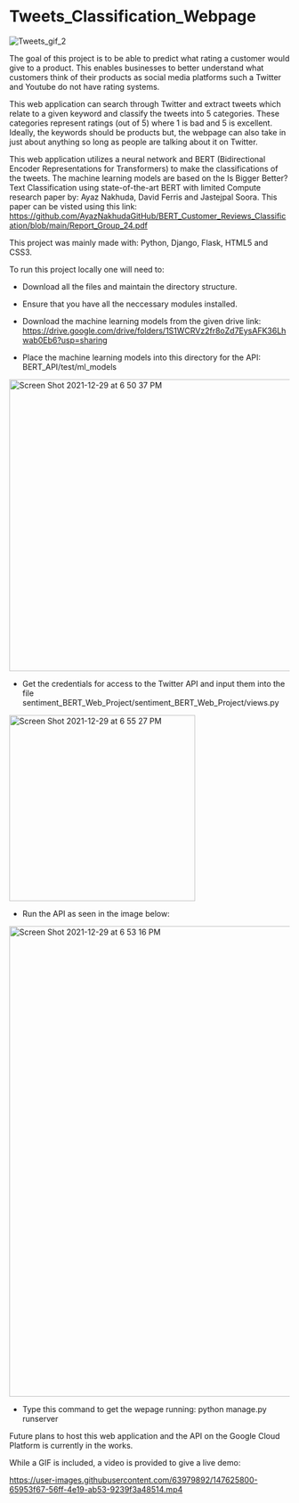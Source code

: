 # Tweets_Classification_Webpage




![Tweets_gif_2](https://user-images.githubusercontent.com/63979892/147628203-5e20c9a9-8f8d-4aaa-8615-44fab5040f55.gif)



The goal of this project is to be able to predict what rating a customer would give to a product. This enables businesses to better understand what customers think of their products as social media platforms such a Twitter and Youtube do not have rating systems.

This web application can search through Twitter and extract tweets which relate to a given keyword and classify the tweets into 5 categories. These categories represent ratings (out of 5) where 1 is bad and 5 is excellent. Ideally, the keywords should be products but, the webpage can also take in just about anything so long as people are talking about it on Twitter.  

This web application utilizes a neural network and BERT (Bidirectional Encoder Representations for Transformers) to make the classifications of the tweets. The machine learning models are based on the Is Bigger Better? Text Classification using state-of-the-art BERT with limited Compute research paper by: Ayaz Nakhuda, David Ferris and Jastejpal Soora. This paper can be visted using this link: https://github.com/AyazNakhudaGitHub/BERT_Customer_Reviews_Classification/blob/main/Report_Group_24.pdf

This project was mainly made with: Python, Django, Flask, HTML5 and CSS3.

To run this project locally one will need to:

- Download all the files and maintain the directory structure.

- Ensure that you have all the neccessary modules installed.

- Download the machine learning models from the given drive link: https://drive.google.com/drive/folders/1S1WCRVz2fr8oZd7EysAFK36Lhwab0Eb6?usp=sharing

- Place the machine learning models into this directory for the API: BERT_API/test/ml_models 

<img width="524" alt="Screen Shot 2021-12-29 at 6 50 37 PM" src="https://user-images.githubusercontent.com/63979892/147711287-2cc55f94-f336-44e3-a92a-8b0c118af719.png">


- Get the credentials for access to the Twitter API and input them into the file sentiment_BERT_Web_Project/sentiment_BERT_Web_Project/views.py

<img width="334" alt="Screen Shot 2021-12-29 at 6 55 27 PM" src="https://user-images.githubusercontent.com/63979892/147711466-8a9f2bb3-bb69-48b2-b8e9-f1f3893a7683.png">


- Run the API as seen in the image below:

<img width="845" alt="Screen Shot 2021-12-29 at 6 53 16 PM" src="https://user-images.githubusercontent.com/63979892/147711401-14098cb2-a557-42fc-9d8c-7ab53d5c874f.png">


- Type this command to get the wepage running: python manage.py runserver

Future plans to host this web application and the API on the Google Cloud Platform is currently in the works. 




While a GIF is included, a video is provided to give a live demo:

https://user-images.githubusercontent.com/63979892/147625800-65953f67-56ff-4e19-ab53-9239f3a48514.mp4

